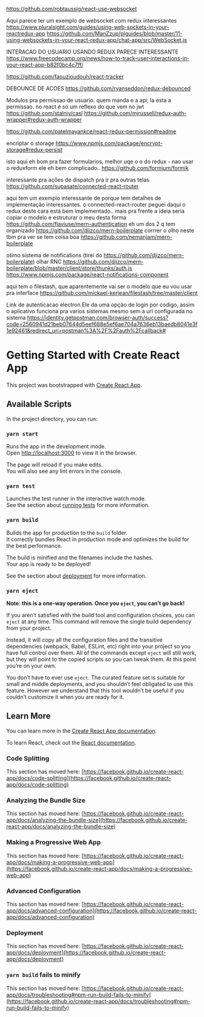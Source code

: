 https://github.com/robtaussig/react-use-websocket

Aqui parece ter um exemplo de websocket com redux interessantes
https://www.pluralsight.com/guides/using-web-sockets-in-your-reactredux-app
https://github.com/ManZzup/plguides/blob/master/11-using-websockets-in-your-react-redux-app/chat-app/src/WebSocket.js

INTERACAO DO USUARIO USANDO REDUX PARECE INTERESSANTE
https://www.freecodecamp.org/news/how-to-track-user-interactions-in-your-react-app-b82f0bc4c7ff/

https://github.com/faouzioudouh/react-tracker

DEBOUNCE DE ACOES
https://github.com/ryanseddon/redux-debounced

Modulos pra permissao de usuario.
quem manda e a api, la esta a permissao.
no react é só um reflexo do que vem no jwt
https://github.com/stalniy/casl
https://github.com/mjrussell/redux-auth-wrapper#redux-auth-wrapper

https://github.com/patelmayankce/react-redux-permission#readme

encriptar o storage
https://www.npmjs.com/package/encrypt-storage#redux-persist

isto aqui eh bom pra fazer formularios, melhor uqe o o do redux - nao usar o reduxform ele eh bem complicado..
https://github.com/formium/formik

interessante pra ações de dispatch pra ir pra outras telas
https://github.com/supasate/connected-react-router

aqui tem um exemplo interessante de porque tem detalhes de implementação interessantes. o connected-react-router peguei daqui
o redux deste cara está bem implementado.. mais pra frente a ideia seria copiar o modelo e estruturar o meu desta forma
https://github.com/flaviuse/mern-authentication
eh um dos 2 q tem organizado https://github.com/djizco/mern-boilerplate
corrrer o olho neste tbm pra ver se tem coisa boa https://github.com/nemanjam/mern-boilerplate

otimo sistema de notifications (tirei do https://github.com/djizco/mern-boilerplate)
olhar RNC https://github.com/djizco/mern-boilerplate/blob/master/client/store/thunks/auth.js
https://www.npmjs.com/package/react-notifications-component

aqui tem o filestash, que aparentemente vai ser o modelo que eu vou usar pra interface
https://github.com/mickael-kerjean/filestash/tree/master/client

Link de autenticacao electron
Ele da uma opção de login por codigo, assim o
aplicativo funciona pra varios sistemas mesmo sem a url configurada no sistema
https://identity.getpostman.com/browser-auth/success?code=2560941d21beb07644d5eef688e5ef6ae704a7636eb13baedb8041e3f1e92461&redirect_uri=postman%3A%2F%2Fauth%2Fcallback#

# Getting Started with Create React App

This project was bootstrapped with [Create React App](https://github.com/facebook/create-react-app).

## Available Scripts

In the project directory, you can run:

### `yarn start`

Runs the app in the development mode.\
Open [http://localhost:3000](http://localhost:3000) to view it in the browser.

The page will reload if you make edits.\
You will also see any lint errors in the console.

### `yarn test`

Launches the test runner in the interactive watch mode.\
See the section about [running tests](https://facebook.github.io/create-react-app/docs/running-tests) for more information.

### `yarn build`

Builds the app for production to the `build` folder.\
It correctly bundles React in production mode and optimizes the build for the best performance.

The build is minified and the filenames include the hashes.\
Your app is ready to be deployed!

See the section about [deployment](https://facebook.github.io/create-react-app/docs/deployment) for more information.

### `yarn eject`

**Note: this is a one-way operation. Once you `eject`, you can’t go back!**

If you aren’t satisfied with the build tool and configuration choices, you can `eject` at any time. This command will remove the single build dependency from your project.

Instead, it will copy all the configuration files and the transitive dependencies (webpack, Babel, ESLint, etc) right into your project so you have full control over them. All of the commands except `eject` will still work, but they will point to the copied scripts so you can tweak them. At this point you’re on your own.

You don’t have to ever use `eject`. The curated feature set is suitable for small and middle deployments, and you shouldn’t feel obligated to use this feature. However we understand that this tool wouldn’t be useful if you couldn’t customize it when you are ready for it.

## Learn More

You can learn more in the [Create React App documentation](https://facebook.github.io/create-react-app/docs/getting-started).

To learn React, check out the [React documentation](https://reactjs.org/).

### Code Splitting

This section has moved here: [https://facebook.github.io/create-react-app/docs/code-splitting](https://facebook.github.io/create-react-app/docs/code-splitting)

### Analyzing the Bundle Size

This section has moved here: [https://facebook.github.io/create-react-app/docs/analyzing-the-bundle-size](https://facebook.github.io/create-react-app/docs/analyzing-the-bundle-size)

### Making a Progressive Web App

This section has moved here: [https://facebook.github.io/create-react-app/docs/making-a-progressive-web-app](https://facebook.github.io/create-react-app/docs/making-a-progressive-web-app)

### Advanced Configuration

This section has moved here: [https://facebook.github.io/create-react-app/docs/advanced-configuration](https://facebook.github.io/create-react-app/docs/advanced-configuration)

### Deployment

This section has moved here: [https://facebook.github.io/create-react-app/docs/deployment](https://facebook.github.io/create-react-app/docs/deployment)

### `yarn build` fails to minify

This section has moved here: [https://facebook.github.io/create-react-app/docs/troubleshooting#npm-run-build-fails-to-minify](https://facebook.github.io/create-react-app/docs/troubleshooting#npm-run-build-fails-to-minify)
